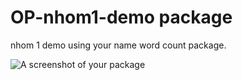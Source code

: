 # OP-nhom1-demo package

nhom 1 demo using your name word count package.

![A screenshot of your package](https://scontent.xx.fbcdn.net/v/t1.15752-9/262514521_1137892177023319_9007361696614152143_n.png?_nc_cat=108&ccb=1-5&_nc_sid=aee45a&_nc_ohc=xOTy6VTSayoAX_qmPYC&_nc_ad=z-m&_nc_cid=0&_nc_ht=scontent.xx&oh=8ade77f1187b616e4dc1d3f94b5dcab9&oe=61D08212)
